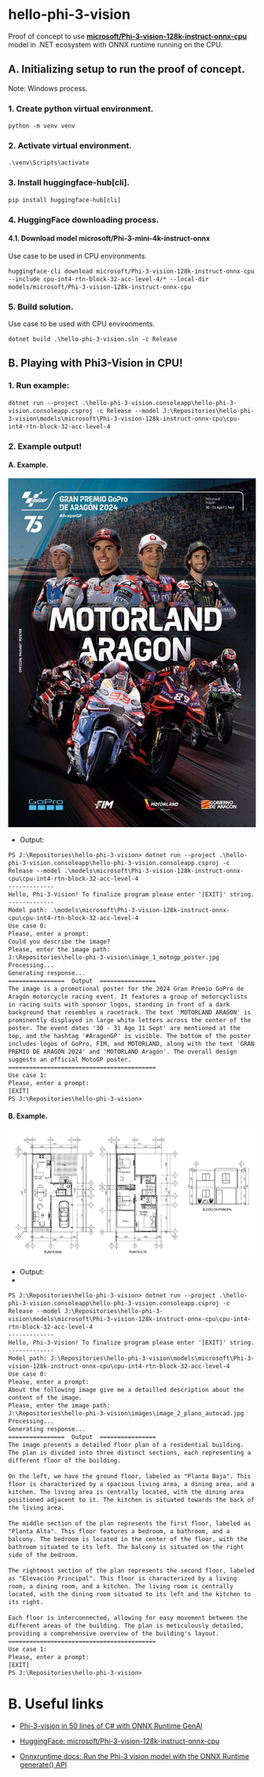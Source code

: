 # hello-phi-3-vision
Proof of concept to use [**microsoft/Phi-3-vision-128k-instruct-onnx-cpu**](https://huggingface.co/microsoft/Phi-3-vision-128k-instruct-onnx-cpu) model in .NET ecosystem with ONNX runtime running on the CPU.

## A. Initializing setup to run the proof of concept.

Note: Windows process.

### 1. Create python virtual environment.

```
python -m venv venv
```
### 2. Activate virtual environment.

```
.\venv\Scripts\activate
```
### 3. Install **huggingface-hub[cli]**.

```
pip install huggingface-hub[cli]
```
### 4. HuggingFace downloading process.

#### 4.1. Download model **microsoft/Phi-3-mini-4k-instruct-onnx**

Use case to be used in CPU environments.

```
huggingface-cli download microsoft/Phi-3-vision-128k-instruct-onnx-cpu --include cpu-int4-rtn-block-32-acc-level-4/* --local-dir models/microsoft/Phi-3-vision-128k-instruct-onnx-cpu
```
### 5. Build solution.

Use case to be used with CPU environments.

```
dotnet build .\hello-phi-3-vision.sln -c Release
```

## B. Playing with Phi3-Vision in CPU!

### 1. Run example:

```
dotnet run --project .\hello-phi-3-vision.consoleapp\hello-phi-3-vision.consoleapp.csproj -c Release --model J:\Repositories\hello-phi-3-vision\models\microsoft\Phi-3-vision-128k-instruct-onnx-cpu\cpu-int4-rtn-block-32-acc-level-4
```

### 2. Example output!

#### A. Example.

![Image input](https://github.com/jke94/hello-phi-3-vision/blob/master/images/image_1_motogp_poster.jpg)

- Output:

```
PS J:\Repositories\hello-phi-3-vision> dotnet run --project .\hello-phi-3-vision.consoleapp\hello-phi-3-vision.consoleapp.csproj -c Release --model .\models\microsoft\Phi-3-vision-128k-instruct-onnx-cpu\cpu-int4-rtn-block-32-acc-level-4
-------------
Hello, Phi-3-Vision! To finalize program please enter '[EXIT]' string.
-------------
Model path: .\models\microsoft\Phi-3-vision-128k-instruct-onnx-cpu\cpu-int4-rtn-block-32-acc-level-4
Use case 0:
Please, enter a prompt:
Could you describe the image?
Please, enter the image path:
J:\Repositories\hello-phi-3-vision\image_1_motogp_poster.jpg
Processing...
Generating response...
================  Output  ================
The image is a promotional poster for the 2024 Gran Premio GoPro de Aragón motorcycle racing event. It features a group of motorcyclists in racing suits with sponsor logos, standing in front of a dark background that resembles a racetrack. The text 'MOTORLAND ARAGON' is prominently displayed in large white letters across the center of the poster. The event dates '30 - 31 Ago 11 Sept' are mentioned at the top, and the hashtag '#AragonGP' is visible. The bottom of the poster includes logos of GoPro, FIM, and MOTORLAND, along with the text 'GRAN PREMIO DE ARAGON 2024' and 'MOTORLAND Aragón'. The overall design suggests an official MotoGP poster.
==========================================
Use case 1:
Please, enter a prompt:
[EXIT]
PS J:\Repositories\hello-phi-3-vision>
```

#### B. Example.

![Image input](https://github.com/jke94/hello-phi-3-vision/blob/master/images/image_2_plano_autocad.jpg)

- Output:
- 
```
PS J:\Repositories\hello-phi-3-vision> dotnet run --project .\hello-phi-3-vision.consoleapp\hello-phi-3-vision.consoleapp.csproj -c Release --model J:\Repositories\hello-phi-3-vision\models\microsoft\Phi-3-vision-128k-instruct-onnx-cpu\cpu-int4-rtn-block-32-acc-level-4
-------------
Hello, Phi-3-Vision! To finalize program please enter '[EXIT]' string.
-------------
Model path: J:\Repositories\hello-phi-3-vision\models\microsoft\Phi-3-vision-128k-instruct-onnx-cpu\cpu-int4-rtn-block-32-acc-level-4
Use case 0:
Please, enter a prompt:
About the following image give me a detailled description about the content of the image.
Please, enter the image path:
J:\Repositories\hello-phi-3-vision\images\image_2_plano_autocad.jpg
Processing...
Generating response...
================  Output  ================
The image presents a detailed floor plan of a residential building. The plan is divided into three distinct sections, each representing a different floor of the building.

On the left, we have the ground floor, labeled as "Planta Baja". This floor is characterized by a spacious living area, a dining area, and a kitchen. The living area is centrally located, with the dining area positioned adjacent to it. The kitchen is situated towards the back of the living area.

The middle section of the plan represents the first floor, labeled as "Planta Alta". This floor features a bedroom, a bathroom, and a balcony. The bedroom is located in the center of the floor, with the bathroom situated to its left. The balcony is situated on the right side of the bedroom.

The rightmost section of the plan represents the second floor, labeled as "Elevación Principal". This floor is characterized by a living room, a dining room, and a kitchen. The living room is centrally located, with the dining room situated to its left and the kitchen to its right.

Each floor is interconnected, allowing for easy movement between the different areas of the building. The plan is meticulously detailed, providing a comprehensive overview of the building's layout.
==========================================
Use case 1:
Please, enter a prompt:
[EXIT]
PS J:\Repositories\hello-phi-3-vision>
```

# B. Useful links

- [Phi-3-vision in 50 lines of C# with ONNX Runtime GenAI](https://nietras.com/2024/06/05/phi-3-vision-csharp-ortgenai/)

- [HuggingFace: microsoft/Phi-3-vision-128k-instruct-onnx-cpu](https://huggingface.co/microsoft/Phi-3-vision-128k-instruct-onnx-cpu)

- [Onnxruntime docs: Run the Phi-3 vision model with the ONNX Runtime generate() API](https://onnxruntime.ai/docs/genai/tutorials/phi3-v.html)
